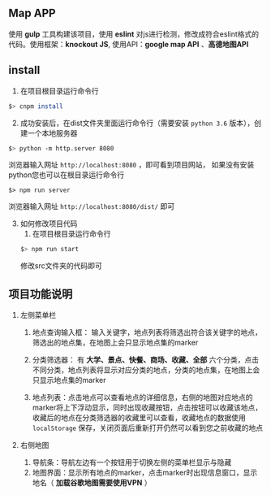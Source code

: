 ## Map APP
使用 **gulp** 工具构建该项目，使用 **eslint** 对js进行检测，修改成符合eslint格式的代码。使用框架：**knockout JS**, 使用API：**google map API** 、**高德地图API**

## install
  1. 在项目根目录运行命令行
   ```bash
   $> cnpm install
   ```

  2. 成功安装后，在dist文件夹里面运行命令行（需要安装 `python 3.6` 版本），创建一个本地服务器
   ```bash
   $> python -m http.server 8080
   ```
  浏览器输入网址 `http://localhost:8080` ，即可看到项目网站，
  如果没有安装python您也可以在根目录运行命令行
  ```
  $> npm run server
  ```
  浏览器输入网址 `http://localhost:8080/dist/` 即可

  3. 如何修改项目代码
      1. 在项目根目录运行命令行
      ```bash
      $> npm run start
      ```
      修改src文件夹的代码即可

## 项目功能说明
1. 左侧菜单栏
    1. 地点查询输入框： 输入关键字，地点列表将筛选出符合该关键字的地点，筛选出的地点集，在地图上会只显示地点集的marker

    2. 分类筛选器： 有 **大学、景点、快餐、商场、收藏、全部** 六个分类，点击不同分类，地点列表将显示对应分类的地点，分类的地点集，在地图上会只显示地点集的marker

    3. 地点列表：点击地点可以查看地点的详细信息，右侧的地图对应地点的marker将上下浮动显示，同时出现收藏按钮，点击按钮可以收藏该地点，收藏后的地点在分类筛选器的收藏里可以查看，收藏地点的数据使用 `localStorage` 保存，关闭页面后重新打开仍然可以看到您之前收藏的地点

2. 右侧地图
    1. 导航条：导航左边有一个按钮用于切换左侧的菜单栏显示与隐藏
    2. 地图界面：显示所有地点的marker，点击marker时出现信息窗口，显示地名（ **加载谷歌地图需要使用VPN** ）
